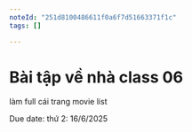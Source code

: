 ```yaml
---
noteId: "251d8100486611f0a6f7d51663371f1c"
tags: []

---
```


# Bài tập về nhà class 06

làm full cái trang movie list

Due date: thứ 2: 16/6/2025
